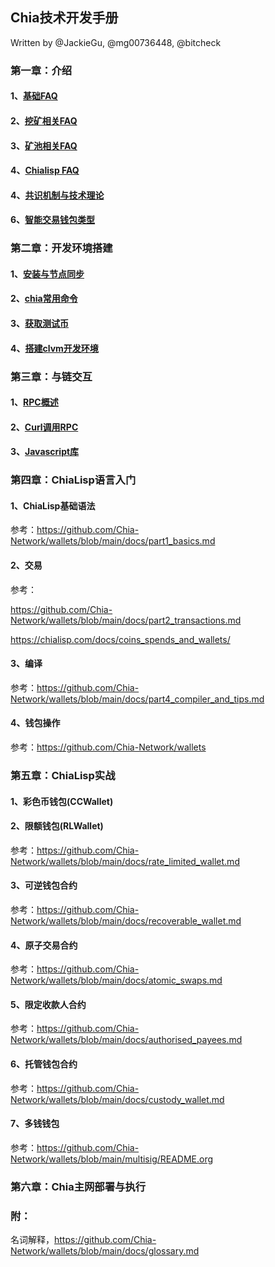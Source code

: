 ## Chia技术开发手册
Written by @JackieGu, @mg00736448, @bitcheck

### 第一章：介绍
#### 1、[基础FAQ](faq.md)
#### 2、[挖矿相关FAQ](faq_plot.md)
#### 3、[矿池相关FAQ](faq_pool.md)
#### 4、[Chialisp FAQ](faq_chialisp.md)
#### 4、[共识机制与技术理论](consensus.md)
#### 6、[智能交易钱包类型](wallet_type.md)

### 第二章：开发环境搭建
#### 1、[安装与节点同步](./install_dev.md)
#### 2、[chia常用命令](./useful_command.md)
#### 3、[获取测试币](faucet.md)
#### 4、[搭建clvm开发环境](clvm_dev.md)

### 第三章：与链交互
#### 1、[RPC概述](rpc.md)
#### 2、[Curl调用RPC](rpc_curl.md)
#### 3、[Javascript库](rpc_js.md)

### 第四章：ChiaLisp语言入门
#### 1、ChiaLisp基础语法
参考：https://github.com/Chia-Network/wallets/blob/main/docs/part1_basics.md
#### 2、交易
参考：

https://github.com/Chia-Network/wallets/blob/main/docs/part2_transactions.md

https://chialisp.com/docs/coins_spends_and_wallets/
#### 3、编译
参考：https://github.com/Chia-Network/wallets/blob/main/docs/part4_compiler_and_tips.md
#### 4、钱包操作
参考：https://github.com/Chia-Network/wallets

### 第五章：ChiaLisp实战
#### 1、彩色币钱包(CCWallet)
#### 2、限额钱包(RLWallet)
参考：https://github.com/Chia-Network/wallets/blob/main/docs/rate_limited_wallet.md
#### 3、可逆钱包合约
参考：https://github.com/Chia-Network/wallets/blob/main/docs/recoverable_wallet.md
#### 4、原子交易合约
参考：https://github.com/Chia-Network/wallets/blob/main/docs/atomic_swaps.md
#### 5、限定收款人合约
参考：https://github.com/Chia-Network/wallets/blob/main/docs/authorised_payees.md
#### 6、托管钱包合约
参考：https://github.com/Chia-Network/wallets/blob/main/docs/custody_wallet.md
#### 7、多钱钱包
参考：https://github.com/Chia-Network/wallets/blob/main/multisig/README.org

### 第六章：Chia主网部署与执行

### 附：
名词解释，https://github.com/Chia-Network/wallets/blob/main/docs/glossary.md


